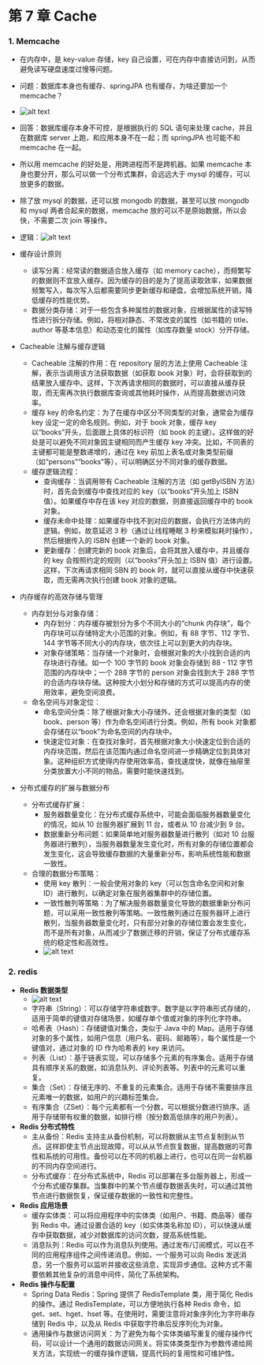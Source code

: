 # 第 7 章 Cache

### 1. Memcache

- 在内存中，是 key-value 存储，key 自己设置，可在内存中直接访问到，从而避免读写硬盘速度过慢等问题。
- 问题：数据库本身也有缓存、springJPA 也有缓存，为啥还要加一个 memcache？
- ![alt text](image-1.png)
- 回答：数据库缓存本身不可控，是根据执行的 SQL 语句来处理 cache，并且在数据库 server 上跑，和应用本身不在一起；而 springJPA 也可能不和 memcache 在一起。
- 所以用 memcache 的好处是，用跨进程而不是跨机器。如果 memcache 本身也要分开，那么可以做一个分布式集群，会远远大于 mysql 的缓存，可以放更多的数据。
- 除了放 mysql 的数据，还可以放 mongodb 的数据，甚至可以放 mongodb 和 mysql 两者合起来的数据，memcache 放的可以不是原始数据，所以会快，不需要二次 join 等操作。

- 逻辑：![alt text](image-2.png)

- 缓存设计原则

  - 读写分离：经常读的数据适合放入缓存（如 memory cache），而频繁写的数据则不宜放入缓存。因为缓存的目的是为了提高读取效率，如果数据频繁写入，每次写入后都需要同步更新缓存和硬盘，会增加系统开销，降低缓存的性能优势。
  - 数据分类存储：对于一些包含多种属性的数据对象，应根据属性的读写特性进行拆分存储。例如，将相对静态、不常改变的属性（如书籍的 title、author 等基本信息）和动态变化的属性（如库存数量 stock）分开存储。

- Cacheable 注解与缓存逻辑

  - Cacheable 注解的作用：在 repository 层的方法上使用 Cacheable 注解，表示当调用该方法获取数据（如获取 book 对象）时，会将获取到的结果放入缓存中。这样，下次再请求相同的数据时，可以直接从缓存获取，而无需再次执行数据库查询或其他耗时操作，从而提高数据访问效率。
  - 缓存 key 的命名约定：为了在缓存中区分不同类型的对象，通常会为缓存 key 设定一定的命名规则。例如，对于 book 对象，缓存 key 以“books”开头，后面跟上具体的标识符（如 book 的主键）。这样做的好处是可以避免不同对象因主键相同而产生缓存 key 冲突。比如，不同表的主键都可能是整数递增的，通过在 key 前加上表名或对象类型前缀（如“persons”“books”等），可以明确区分不同对象的缓存数据。
  - 缓存逻辑流程：
    - 查询缓存：当调用带有 Cacheable 注解的方法（如 getByISBN 方法）时，首先会到缓存中查找对应的 key（以“books”开头加上 ISBN 值）。如果缓存中存在该 key 对应的数据，则直接返回缓存中的 book 对象。
    - 缓存未命中处理：如果缓存中找不到对应的数据，会执行方法体内的逻辑。例如，故意延迟 3 秒（通过让线程睡眠 3 秒来模拟耗时操作），然后根据传入的 ISBN 创建一个新的 book 对象。
    - 更新缓存：创建完新的 book 对象后，会将其放入缓存中，并且缓存的 key 会按照约定的规则（以“books”开头加上 ISBN 值）进行设置。这样，下次再请求相同 SBN 的 book 时，就可以直接从缓存中快速获取，而无需再次执行创建 book 对象的逻辑。

- 内存缓存的高效存储与管理

  - 内存划分与对象存储：
    - 内存划分：内存缓存被划分为多个不同大小的“chunk 内存块”，每个内存块可以存储特定大小范围的对象。例如，有 88 字节、112 字节、144 字节等不同大小的内存块，依次往上可以到更大的内存块。
    - 对象存储策略：当存储一个对象时，会根据对象的大小找到合适的内存块进行存储。如一个 100 字节的 book 对象会存储到 88 - 112 字节范围的内存块中；一个 288 字节的 person 对象会找到大于 288 字节的合适内存块存储。这种按大小划分和存储的方式可以提高内存的使用效率，避免空间浪费。
  - 命名空间与对象定位：
    - 命名空间分类：除了根据对象大小存储外，还会根据对象的类型（如 book、person 等）作为命名空间进行分类。例如，所有 book 对象都会存储在以“book”为命名空间的内存块中。
    - 快速定位对象：在查找对象时，首先根据对象大小快速定位到合适的内存块范围，然后在该范围内通过命名空间进一步精确定位到具体对象。这种组织方式使得内存使用效率高，查找速度快，就像在抽屉里分类放置大小不同的物品，需要时能快速找到。

- 分布式缓存的扩展与数据分布
  - 分布式缓存扩展：
    - 服务器数量变化：在分布式缓存系统中，可能会面临服务器数量变化的情况，如从 10 台服务器扩展到 11 台，或者从 10 台减少到 9 台。
    - 数据重新分布问题：如果简单地对服务器数量进行散列（如对 10 台服务器进行散列），当服务器数量发生变化时，所有对象的存储位置都会发生变化，这会导致缓存数据的大量重新分布，影响系统性能和数据一致性。
  - 合理的数据分布策略：
    - 使用 key 散列：一般会使用对象的 key（可以包含命名空间和对象 ID）进行散列，以确定对象在服务器集群中的存储位置。
    - 一致性散列等策略：为了解决服务器数量变化导致的数据重新分布问题，可以采用一致性散列等策略。一致性散列通过在服务器环上进行散列，当服务器数量变化时，只有部分对象的存储位置会发生变化，而不是所有对象，从而减少了数据迁移的开销，保证了分布式缓存系统的稳定性和高效性。
    - ![alt text](image-3.png)

### 2. redis

- **Redis 数据类型**
  - ![alt text](image-4.png)
  - 字符串（String）：可以存储字符串或数字。数字是以字符串形式存储的，适用于简单的键值对存储场景，如缓存单个值或对象的序列化字符串。
  - 哈希表（Hash）：存储键值对集合，类似于 Java 中的 Map。适用于存储对象的多个属性，如用户信息（用户名、密码、邮箱等），每个属性是一个键值对，通过对象的 ID 作为哈希表的 key 来访问。
  - 列表（List）：基于链表实现，可以存储多个元素的有序集合。适用于存储具有顺序关系的数据，如消息队列、评论列表等。列表中的元素可以重复。
  - 集合（Set）：存储无序的、不重复的元素集合。适用于存储不需要排序且元素唯一的数据，如用户的兴趣标签集合。
  - 有序集合（ZSet）：每个元素都有一个分数，可以根据分数进行排序。适用于存储带有权重的数据，如排行榜（按分数高低排序的用户列表）。
- **Redis 分布式特性**
  - 主从备份：Redis 支持主从备份机制，可以将数据从主节点复制到从节点。这样即使主节点出现故障，可以从从节点恢复数据，提高数据的可靠性和系统的可用性。备份可以在不同的机器上进行，也可以在同一台机器的不同内存空间进行。
  - 分布式缓存：在分布式系统中，Redis 可以部署在多台服务器上，形成一个分布式缓存集群。当集群中的某个节点缓存数据丢失时，可以通过其他节点进行数据恢复，保证缓存数据的一致性和完整性。
- **Redis 应用场景**
  - 缓存实体类：可以将应用程序中的实体类（如用户、书籍、商品等）缓存到 Redis 中。通过设置合适的 key（如实体类名称加 ID），可以快速从缓存中获取数据，减少对数据库的访问次数，提高系统性能。
  - 消息队列：Redis 可以作为消息队列使用。通过发布/订阅模式，可以在不同的应用程序组件之间传递消息。例如，一个服务可以向 Redis 发送消息，另一个服务可以监听并接收这些消息，实现异步通信。这种方式不需要依赖其他复杂的消息中间件，简化了系统架构。
- **Redis 操作与配置**
  - Spring Data Redis：Spring 提供了 RedisTemplate 类，用于简化 Redis 的操作。通过 RedisTemplate，可以方便地执行各种 Redis 命令，如 get、set、hget、hset 等。在使用时，需要注意将对象序列化为字符串存储到 Redis 中，以及从 Redis 中获取字符串后反序列化为对象。
  - 通用操作与数据访问网关：为了避免为每个实体类编写重复的缓存操作代码，可以设计一个通用的数据访问网关。将实体类类型作为参数传递给网关方法，实现统一的缓存操作逻辑，提高代码的复用性和可维护性。
